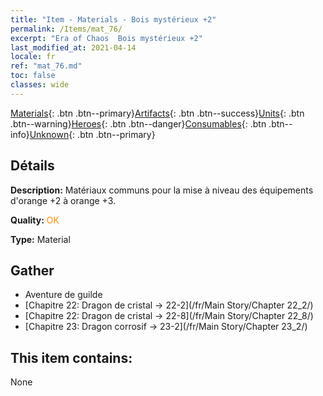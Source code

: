 ```yaml
---
title: "Item - Materials - Bois mystérieux +2"
permalink: /Items/mat_76/
excerpt: "Era of Chaos  Bois mystérieux +2"
last_modified_at: 2021-04-14
locale: fr
ref: "mat_76.md"
toc: false
classes: wide
---
```

 [Materials](/fr/Items/){: .btn .btn--primary}[Artifacts](/fr/Items/Artifacts/){: .btn .btn--success}[Units](/fr/Items/Units/){: .btn .btn--warning}[Heroes](/fr/Items/Heroes/){: .btn .btn--danger}[Consumables](/fr/Items/Consumables/){: .btn .btn--info}[Unknown](/fr/Items/Unknown/){: .btn .btn--primary}

## Détails
 **Description:** Matériaux communs pour la mise à niveau des équipements d'orange +2 à orange +3.

 **Quality:** <span style="color: #FF8C00">OK</span>

 **Type:** Material

## Gather

*    Aventure de guilde 
*    [Chapitre 22: Dragon de cristal -> 22-2](/fr/Main Story/Chapter 22_2/) 
*    [Chapitre 22: Dragon de cristal -> 22-8](/fr/Main Story/Chapter 22_8/) 
*    [Chapitre 23: Dragon corrosif -> 23-2](/fr/Main Story/Chapter 23_2/) 

## This item contains:

  None

